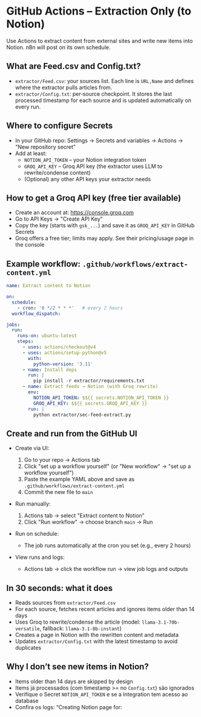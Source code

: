 # GitHub Actions – Extraction Only (to Notion)

Use Actions to extract content from external sites and write new items into Notion. n8n will post on its own schedule.

## What are Feed.csv and Config.txt?
- `extractor/Feed.csv`: your sources list. Each line is `URL,Name` and defines where the extractor pulls articles from.
- `extractor/Config.txt`: per‑source checkpoint. It stores the last processed timestamp for each source and is updated automatically on every run.

## Where to configure Secrets
- In your GitHub repo: Settings → Secrets and variables → Actions → "New repository secret"
- Add at least:
  - `NOTION_API_TOKEN` – your Notion integration token
  - `GROQ_API_KEY` – Groq API key (the extractor uses LLM to rewrite/condense content)
  - (Optional) any other API keys your extractor needs

## How to get a Groq API key (free tier available)
- Create an account at: https://console.groq.com
- Go to API Keys → "Create API Key"
- Copy the key (starts with `gsk_...`) and save it as `GROQ_API_KEY` in GitHub Secrets
- Groq offers a free tier; limits may apply. See their pricing/usage page in the console

## Example workflow: `.github/workflows/extract-content.yml`
```yaml
name: Extract content to Notion

on:
  schedule:
    - cron: '0 */2 * * *'   # every 2 hours
  workflow_dispatch:

jobs:
  run:
    runs-on: ubuntu-latest
    steps:
      - uses: actions/checkout@v4
      - uses: actions/setup-python@v5
        with:
          python-version: '3.11'
      - name: Install deps
        run: |
          pip install -r extractor/requirements.txt
      - name: Extract feeds → Notion (with Groq rewrite)
        env:
          NOTION_API_TOKEN: $${{ secrets.NOTION_API_TOKEN }}
          GROQ_API_KEY: $${{ secrets.GROQ_API_KEY }}
        run: |
          python extractor/sec-feed-extract.py
```

## Create and run from the GitHub UI

- Create via UI:
  1) Go to your repo → Actions tab
  2) Click "set up a workflow yourself" (or "New workflow" → "set up a workflow yourself")
  3) Paste the example YAML above and save as `.github/workflows/extract-content.yml`
  4) Commit the new file to `main`

- Run manually:
  1) Actions tab → select "Extract content to Notion"
  2) Click "Run workflow" → choose branch `main` → Run

- Run on schedule:
  - The job runs automatically at the cron you set (e.g., every 2 hours)

- View runs and logs:
  - Actions tab → click the workflow run → view job logs and outputs

## In 30 seconds: what it does
- Reads sources from `extractor/Feed.csv`
- For each source, fetches recent articles and ignores items older than 14 days
- Uses Groq to rewrite/condense the article (model: `llama-3.1-70b-versatile`, fallback: `llama-3.1-8b-instant`)
- Creates a page in Notion with the rewritten content and metadata
- Updates `extractor/Config.txt` with the latest timestamp to avoid duplicates

## Why I don’t see new items in Notion?
- Items older than 14 days are skipped by design
- Items já processados (com timestamp >= no `Config.txt`) são ignorados
- Verifique o Secret `NOTION_API_TOKEN` e se a Integration tem acesso ao database
- Confira os logs: “Creating Notion page for: <title>” indica tentativa de criação

